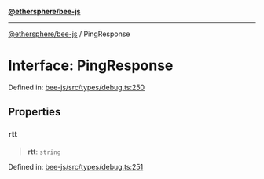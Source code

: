 [**@ethersphere/bee-js**](../Overview.md)

***

[@ethersphere/bee-js](../Overview.md) / PingResponse

# Interface: PingResponse

Defined in: [bee-js/src/types/debug.ts:250](https://github.com/ethersphere/bee-js/blob/3abbe2b1b264d6b586511a56e93badb2236bd09d/src/types/debug.ts#L250)

## Properties

### rtt

> **rtt**: `string`

Defined in: [bee-js/src/types/debug.ts:251](https://github.com/ethersphere/bee-js/blob/3abbe2b1b264d6b586511a56e93badb2236bd09d/src/types/debug.ts#L251)
